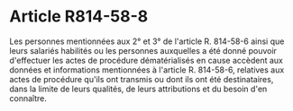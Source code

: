 # Article R814-58-8

Les personnes mentionnées aux 2° et 3° de l'article R. 814-58-6 ainsi que leurs salariés habilités ou les personnes auxquelles a été donné pouvoir d'effectuer les actes de procédure dématérialisés en cause accèdent aux données et informations mentionnées à l'article R. 814-58-6, relatives aux actes de procédure qu'ils ont transmis ou dont ils ont été destinataires, dans la limite de leurs qualités, de leurs attributions et du besoin d'en connaître.